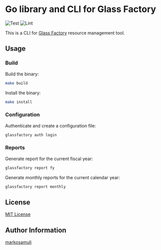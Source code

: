 # Go library and CLI for Glass Factory

![Test](https://github.com/markosamuli/glassfactory/workflows/Test/badge.svg)
![Lint](https://github.com/markosamuli/glassfactory/workflows/Lint/badge.svg)

This is a CLI for [Glass Factory] resource management tool.

[Glass Factory]: https://glassfactory.io/

## Usage

### Build

Build the binary:

```bash
make build
```

Install the binary:

```bash
make install
```

### Configuration

Authenticate and create a configuration file:

```bash
glassfactory auth login
```

### Reports

Generate report for the current fiscal year:

```bash
glassfactory report fy
```

Generate monthly reports for the current calendar year:

```bash
glassfactory report monthly
```

## License

[MIT License](LICENSE)

## Author Information

[markosamuli](https://github.com/markosamuli)
